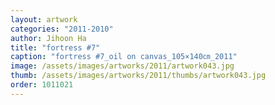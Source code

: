 ```yaml
---
layout: artwork
categories: "2011-2010"
author: Jihoon Ha
title: "fortress #7"
caption: "fortress #7_oil on canvas_105×140㎝_2011"
image: /assets/images/artworks/2011/artwork043.jpg
thumb: /assets/images/artworks/2011/thumbs/artwork043.jpg
order: 1011021
---
```

